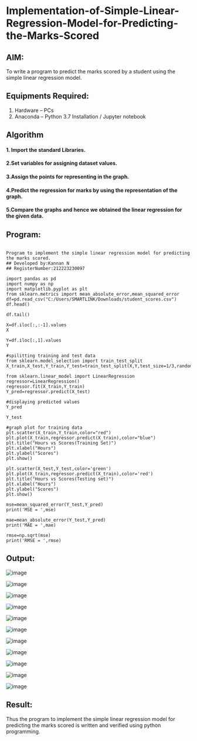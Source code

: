 # Implementation-of-Simple-Linear-Regression-Model-for-Predicting-the-Marks-Scored

## AIM:
To write a program to predict the marks scored by a student using the simple linear regression model.

## Equipments Required:
1. Hardware – PCs
2. Anaconda – Python 3.7 Installation / Jupyter notebook

## Algorithm
####  1. Import the standard Libraries.
####  2.Set variables for assigning dataset values.
####  3.Assign the points for representing in the graph.
####  4.Predict the regression for marks by using the representation of the graph.
#### 5.Compare the graphs and hence we obtained the linear regression for the given data.


## Program:
```

Program to implement the simple linear regression model for predicting the marks scored.
## Developed by:Kannan N 
## RegisterNumber:212223230097
``` 

```
import pandas as pd
import numpy as np
import matplotlib.pyplot as plt
from sklearn.metrics import mean_absolute_error,mean_squared_error
df=pd.read_csv("C:/Users/SMARTLINK/Downloads/student_scores.csv")
df.head()

df.tail()

X=df.iloc[:,:-1].values
X

Y=df.iloc[:,1].values
Y

#spilitting training and test data
from sklearn.model_selection import train_test_split
X_train,X_test,Y_train,Y_test=train_test_split(X,Y,test_size=1/3,random_state=0)

from sklearn.linear_model import LinearRegression
regressor=LinearRegression()
regressor.fit(X_train,Y_train)
Y_pred=regressor.predict(X_test)

#displaying predicted values
Y_pred

Y_test

#graph plot for training data
plt.scatter(X_train,Y_train,color="red")
plt.plot(X_train,regressor.predict(X_train),color="blue")
plt.title("Hours vs Scores(Training Set)")
plt.xlabel("Hours")
plt.ylabel("Scores")
plt.show()

plt.scatter(X_test,Y_test,color='green')
plt.plot(X_train,regressor.predict(X_train),color='red')
plt.title("Hours vs Scores(Testing set)")
plt.xlabel("Hours")
plt.ylabel("Scores")
plt.show()

mse=mean_squared_error(Y_test,Y_pred)
print('MSE = ',mse)

mae=mean_absolute_error(Y_test,Y_pred)
print('MAE = ',mae)

rmse=np.sqrt(mse)
print('RMSE = ',rmse)
```

## Output:
![image](https://github.com/user-attachments/assets/607e47ba-8574-4d7d-af38-2b5eac69951e)

![image](https://github.com/user-attachments/assets/93db7dc0-8280-4c25-98ce-ccd3465f7923)

![image](https://github.com/user-attachments/assets/61c2a464-6002-4840-84e5-497f3f51772b)

![image](https://github.com/user-attachments/assets/9c1b46f4-6755-4eea-ab64-131cbcc1630c)

![image](https://github.com/user-attachments/assets/03f8854b-c19b-4a72-a133-70a0cfd479d0)

![image](https://github.com/user-attachments/assets/eb5eeb29-2d70-4bed-9bf5-ae0ae3d0ffbc)

![image](https://github.com/user-attachments/assets/79c30490-9ea6-45e2-9fef-f3975ac53c25)

![image](https://github.com/user-attachments/assets/0f80dbb8-ce97-4eca-8c6c-ddb000070f1c)

![image](https://github.com/user-attachments/assets/b92629ef-26f3-44be-912d-84a75c2aa823)

![image](https://github.com/user-attachments/assets/937d0a00-eaa0-4740-aee3-5125a6d05bac)


![image](https://github.com/user-attachments/assets/1297bf2c-2bc0-4436-9d85-660bd7ac1ba3)



## Result:
Thus the program to implement the simple linear regression model for predicting the marks scored is written and verified using python programming.
